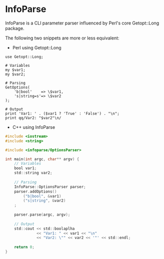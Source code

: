 # InfoParse

InfoParse is a CLI parameter parser influenced by
Perl's core Getopt::Long package.

The following two snippets are more or less equivalent:  

* Perl using Getopt::Long
```perl5
use Getopt::Long;

# Variables
my $var1;
my $var2;

# Parsing
GetOptions(
    'b|bool'    => \$var1,
    's|string=s'=> \$var2
);

# Output
print 'Var1: ' . ($var1 ? 'True' : 'False') . "\n";
print qq/Var2: "$var2"\n/
```

* C++ using InfoParse
```objectivec
#include <iostream>
#include <string>

#include <infoparse/OptionsParser>

int main(int argc, char** argv) {
    // Variables
    bool var1;
    std::string var2;
    
    // Parsing
    InfoParse::OptionsParser parser;
    parser.addOptions()
        ("b|bool", &var1)
        ("s|string", &var2)
    ;
    
    parser.parse(argc, argv);
    
    // Output
    std::cout << std::boolaplha 
              << "Var1: " << var1 << "\n"
              << "Var2: \"" << var2 << '"' << std::endl;
    
    return 0;
} 
```
